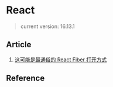 # React

> current version: 16.13.1

## Article

1. [这可能是最通俗的 React Fiber 打开方式](https://mp.weixin.qq.com/s/Xab2Bu9yMPk6I5eeIedxjg)

## Reference
